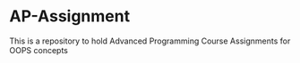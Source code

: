 # AP-Assignment

This is a repository to hold Advanced Programming Course Assignments for OOPS concepts
